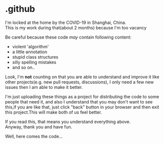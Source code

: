 # .github
I'm locked at the home by the COVID-19 in Shanghai, China.  
This is my work during that(about 2 months) because I'm too vacancy  
  
Be careful because these code *may* contain following content:  
- violent 'algorithm'
- a little annotation
- stupid class structures
- silly spelling mistakes
- and so on..

Look, I'm __not__ counting on that you are able to understand and improve it like other projects(e.g. new pull requests, discussions), I only need a few new issues then I am able to make it better.  
  
I'm just uploading these things as a project for distributing the code to some people that need it, and also I understand that you may don't want to see this,if you are like that, just click "back" button in your browser and then exit this project.This will make both of us feel better.  
  
If you read this, that means you understand everything above.  
Anyway, thank you and have fun.  
  
Well, here comes the code...   
   
